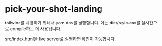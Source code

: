 # pick-your-shot-landing

tailwind를 사용하기 위해서 yarn dev를 실행합니다.
이는 dist/style.css를 실시간으로 compile하는 데 사용됩니다.

src/index.html을 live server로 실행하면 확인이 가능합니다.
